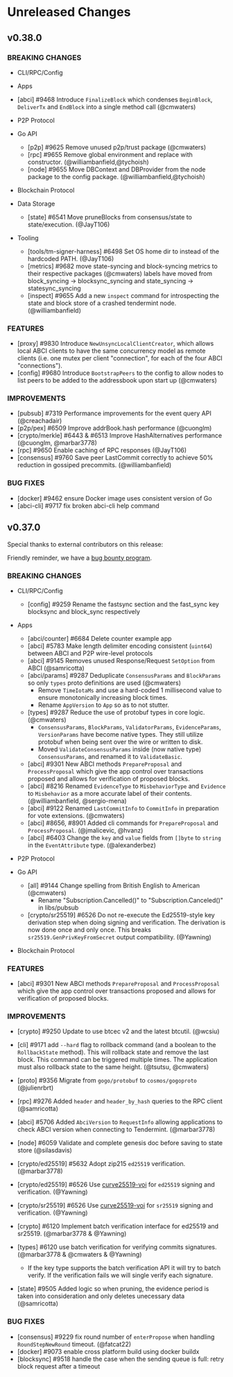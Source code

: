 # Unreleased Changes

## v0.38.0

### BREAKING CHANGES

- CLI/RPC/Config

- Apps
 - [abci] \#9468 Introduce `FinalizeBlock` which condenses `BeginBlock`, `DeliverTx` and `EndBlock`
  into a single method call (@cmwaters)

- P2P Protocol

- Go API
  - [p2p] \#9625 Remove unused p2p/trust package (@cmwaters)
  - [rpc] \#9655 Remove global environment and replace with constructor. (@williambanfield,@tychoish)
  - [node] \#9655 Move DBContext and DBProvider from the node package to the config package. (@williambanfield,@tychoish)

- Blockchain Protocol

- Data Storage
    - [state] \#6541 Move pruneBlocks from consensus/state to state/execution. (@JayT106)

- Tooling
    - [tools/tm-signer-harness] \#6498 Set OS home dir to instead of the hardcoded PATH. (@JayT106)
    - [metrics] \#9682 move state-syncing and block-syncing metrics to their respective packages (@cmwaters)
    labels have moved from block_syncing -> blocksync_syncing and state_syncing -> statesync_syncing
  - [inspect] \#9655 Add a new `inspect` command for introspecting the state and block store of a crashed tendermint node. (@williambanfield)

### FEATURES

- [proxy] \#9830 Introduce `NewUnsyncLocalClientCreator`, which allows local
  ABCI clients to have the same concurrency model as remote clients (i.e. one
  mutex per client "connection", for each of the four ABCI "connections").
- [config] \#9680 Introduce `BootstrapPeers` to the config to allow nodes to list peers to be added to
  the addressbook upon start up (@cmwaters)

### IMPROVEMENTS

- [pubsub] \#7319 Performance improvements for the event query API (@creachadair)
- [p2p/pex] \#6509 Improve addrBook.hash performance (@cuonglm)
- [crypto/merkle] \#6443 & \#6513 Improve HashAlternatives performance (@cuonglm, @marbar3778)
- [rpc] \#9650 Enable caching of RPC responses (@JayT106)
- [consensus] \#9760 Save peer LastCommit correctly to achieve 50% reduction in gossiped precommits. (@williambanfield)

### BUG FIXES

- [docker] \#9462 ensure Docker image uses consistent version of Go
- [abci-cli] \#9717 fix broken abci-cli help command

## v0.37.0

Special thanks to external contributors on this release:

Friendly reminder, we have a [bug bounty program](https://hackerone.com/tendermint).

### BREAKING CHANGES

- CLI/RPC/Config
    - [config] \#9259 Rename the fastsync section and the fast_sync key blocksync and block_sync respectively

- Apps
    - [abci/counter] \#6684 Delete counter example app
    - [abci] \#5783 Make length delimiter encoding consistent (`uint64`) between ABCI and P2P wire-level protocols
    - [abci] \#9145 Removes unused Response/Request `SetOption` from ABCI (@samricotta)
    - [abci/params] \#9287 Deduplicate `ConsensusParams` and `BlockParams` so only `types` proto definitions are used (@cmwaters)
        - Remove `TimeIotaMs` and use a hard-coded 1 millisecond value to ensure monotonically increasing block times.
        - Rename `AppVersion` to `App` so as to not stutter.
    - [types] \#9287 Reduce the use of protobuf types in core logic. (@cmwaters)
        - `ConsensusParams`, `BlockParams`, `ValidatorParams`, `EvidenceParams`, `VersionParams` have become native types.
      They still utilize protobuf when being sent over the wire or written to disk.
        - Moved `ValidateConsensusParams` inside (now native type) `ConsensusParams`, and renamed it to `ValidateBasic`.
    - [abci] \#9301 New ABCI methods `PrepareProposal` and `ProcessProposal` which give the app control over transactions proposed and allows for verification of proposed blocks.
    - [abci] \#8216 Renamed `EvidenceType` to `MisbehaviorType` and `Evidence` to `Misbehavior` as a more accurate label of their contents. (@williambanfield, @sergio-mena)
    - [abci] \#9122 Renamed `LastCommitInfo` to `CommitInfo` in preparation for vote extensions. (@cmwaters)
    - [abci] \#8656, \#8901 Added cli commands for `PrepareProposal` and `ProcessProposal`. (@jmalicevic, @hvanz)
    - [abci] \#6403 Change the `key` and `value` fields from `[]byte` to `string` in the `EventAttribute` type. (@alexanderbez)

- P2P Protocol

- Go API
    - [all] \#9144 Change spelling from British English to American (@cmwaters)
        - Rename "Subscription.Cancelled()" to "Subscription.Canceled()" in libs/pubsub
    - [crypto/sr25519] \#6526 Do not re-execute the Ed25519-style key derivation step when doing signing and verification.  The derivation is now done once and only once.  This breaks `sr25519.GenPrivKeyFromSecret` output compatibility. (@Yawning)

- Blockchain Protocol

### FEATURES

- [abci] \#9301 New ABCI methods `PrepareProposal` and `ProcessProposal` which give the app control over transactions proposed and allows for verification of proposed blocks.

### IMPROVEMENTS

- [crypto] \#9250 Update to use btcec v2 and the latest btcutil. (@wcsiu)

- [cli] \#9171 add `--hard` flag to rollback command (and a boolean to the `RollbackState` method). This will rollback
  state and remove the last block. This command can be triggered multiple times. The application must also rollback
  state to the same height. (@tsutsu, @cmwaters)
- [proto] \#9356 Migrate from `gogo/protobuf` to `cosmos/gogoproto` (@julienrbrt)
- [rpc] \#9276 Added `header` and `header_by_hash` queries to the RPC client (@samricotta)
- [abci] \#5706 Added `AbciVersion` to `RequestInfo` allowing applications to check ABCI version when connecting to Tendermint. (@marbar3778)
- [node] \#6059 Validate and complete genesis doc before saving to state store (@silasdavis)

- [crypto/ed25519] \#5632 Adopt zip215 `ed25519` verification. (@marbar3778)
- [crypto/ed25519] \#6526 Use [curve25519-voi](https://github.com/oasisprotocol/curve25519-voi) for `ed25519` signing and verification. (@Yawning)
- [crypto/sr25519] \#6526 Use [curve25519-voi](https://github.com/oasisprotocol/curve25519-voi) for `sr25519` signing and verification. (@Yawning)
- [crypto] \#6120 Implement batch verification interface for ed25519 and sr25519. (@marbar3778 & @Yawning)
- [types] \#6120 use batch verification for verifying commits signatures. (@marbar3778 & @cmwaters & @Yawning)
    - If the key type supports the batch verification API it will try to batch verify. If the verification fails we will single verify each signature.
- [state] \#9505 Added logic so when pruning, the evidence period is taken into consideration and only deletes unecessary data (@samricotta)

### BUG FIXES

- [consensus] \#9229 fix round number of `enterPropose` when handling `RoundStepNewRound` timeout. (@fatcat22)
- [docker] \#9073 enable cross platform build using docker buildx
- [blocksync] \#9518 handle the case when the sending queue is full: retry block request after a timeout
